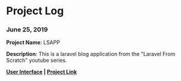 # Project Log

### June 25, 2019

**Project Name**: LSAPP

**Description**: This is a laravel blog application from the "Laravel From Scratch" youtube series.

**[User Interface]() | [Project Link]()**
